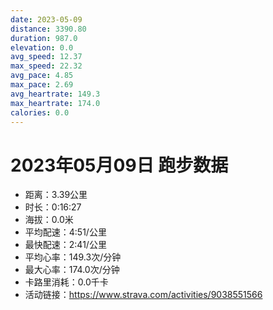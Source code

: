 ```yaml
---
date: 2023-05-09
distance: 3390.80
duration: 987.0
elevation: 0.0
avg_speed: 12.37
max_speed: 22.32
avg_pace: 4.85
max_pace: 2.69
avg_heartrate: 149.3
max_heartrate: 174.0
calories: 0.0
---
```


# 2023年05月09日 跑步数据

- 距离：3.39公里
- 时长：0:16:27
- 海拔：0.0米
- 平均配速：4:51/公里
- 最快配速：2:41/公里
- 平均心率：149.3次/分钟
- 最大心率：174.0次/分钟
- 卡路里消耗：0.0千卡
- 活动链接：https://www.strava.com/activities/9038551566
